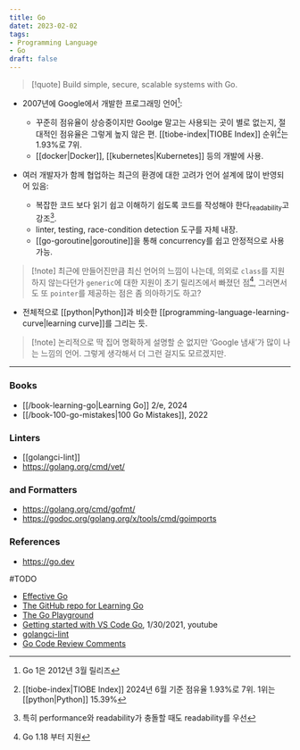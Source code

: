 ```yaml
---
title: Go
datet: 2023-02-02
tags:
- Programming Language
- Go
draft: false
---
```


> [!quote] Build simple, secure, scalable systems with Go.

- 2007년에 Google에서 개발한 프로그래밍 언어[^1]:
    - 꾸준히 점유율이 상승중이지만 Goolge 말고는 사용되는 곳이 별로 없는지, 절대적인 점유율은 그렇게 높지 않은 편. [[tiobe-index|TIOBE Index]] 순위[^2]는 1.93%로 7위.
    - [[docker|Docker]], [[kubernetes|Kubernetes]] 등의 개발에 사용.

- 여러 개발자가 함께 협업하는 최근의 환경에 대한 고려가 언어 설계에 많이 반영되어 있음:
    - 복잡한 코드 보다 읽기 쉽고 이해하기 쉽도록 코드를 작성해야 한다<sub>readability</sub>고 강조[^3].
    - linter, testing, race-condition detection 도구를 자체 내장.
    - [[go-goroutine|goroutine]]을 통해 concurrency를 쉽고 안정적으로 사용 가능.

> [!note] 최근에 만들어진만큼 최신 언어의 느낌이 나는데, 의외로 `class`를 지원하지 않는다던가  `generic`에 대한 지원이 초기 릴리즈에서 빠졌던 점[^4], 그러면서도 또 `pointer`를 제공하는 점은 좀 의아하기도 하고?

- 전체적으로 [[python|Python]]과 비슷한 [[programming-language-learning-curve|learning curve]]를 그리는 듯.

> [!note] 논리적으로 딱 집어 명확하게 설명할 순 없지만 ‘Google 냄새’가 많이 나는 느낌의 언어. 그렇게 생각해서 더 그런 걸지도 모르겠지만. 


[^1]: Go 1은 2012년 3월 릴리즈
[^2]: [[tiobe-index|TIOBE Index]] 2024년 6월 기준 점유율 1.93%로 7위. 1위는 [[python|Python]] 15.39%
[^3]: 특히 performance와 readability가 충돌할 때도 readability를 우선
[^4]: Go 1.18 부터 지원


---
### Books
- [[/book-learning-go|Learning Go]] 2/e, 2024
- [[/book-100-go-mistakes|100 Go Mistakes]], 2022


### Linters
- [[golangci-lint]]
- https://golang.org/cmd/vet/

### and Formatters
- https://golang.org/cmd/gofmt/
- https://godoc.org/golang.org/x/tools/cmd/goimports


### References
- https://go.dev

#TODO
- [Effective Go](https://go.dev/doc/effective_go)
- [The GitHub repo for Learning Go](https://github.com/learning-go-book)
- [The Go Playground](https://go.dev/play/)
- [Getting started with VS Code Go](https://www.youtube.com/watch?v=1MXIGYrMk80), 1/30/2021, youtube
- [golangci-lint](https://golangci-lint.run/)
- [Go Code Review Comments](https://github.com/golang/go/wiki/CodeReviewComments)
